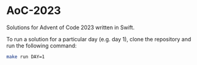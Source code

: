 # AoC-2023

Solutions for Advent of Code 2023 written in Swift.

To run a solution for a particular day (e.g. day 1), clone the repository and run the following command:

```bash
make run DAY=1
```
